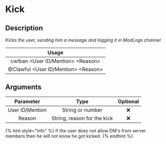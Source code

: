 # Kick

## Description

_Kicks the user, sending him a message and logging it in ModLogs channel_

| Usage |
| :---: |
| cw!ban &lt;User ID/Mention&gt; &lt;Reason&gt; |
| @Clawful &lt;User ID/Mention&gt; &lt;Reason&gt; |

## Arguments

| Parameter | Type | Optional |
| :---: | :---: | :---: |
| User ID/Mention | String or number | ❌ |
| Reason | String, reason for the kick | ❌ |

{% hint style="info" %}
If the user does not allow DM's from server members then he will not know he got kicked.
{% endhint %}

